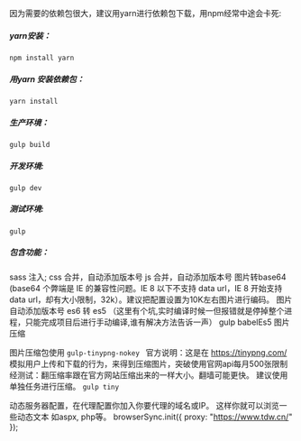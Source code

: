 
因为需要的依赖包很大，建议用yarn进行依赖包下载，用npm经常中途会卡死:

##### yarn安装：
`npm install yarn`

##### 用yarn 安装依赖包：
`yarn install`


##### 生产环境：
`gulp build`

##### 开发环境:
`gulp dev`

##### 测试环境:
`gulp` 


##### 包含功能： 
sass 注入;
css 合并，自动添加版本号
js 合并，自动添加版本号
图片转base64  (base64 个弊端是 IE 的兼容性问题。IE 8 以下不支持 data url，IE 8 开始支持 data url，却有大小限制，32k）。建议把配置设置为10K左右图片进行编码。
图片自动添加版本号
es6 转 es5 （这里有个坑,实时编译时候一但报错就是停掉整个进程，只能完成项目后进行手动编译,谁有解决方法告诉一声） gulp  babelEs5
图片压缩

图片压缩包使用 `gulp-tinypng-nokey `
官方说明：这是在 https://tinypng.com/ 模拟用户上传和下载的行为，来得到压缩图片，突破使用官网api每月500张限制
经测试：翻压缩率跟在官方网站压缩出来的一样大小。翻墙可能更快。
建议使用单独任务进行压缩。 
`gulp tiny` 

动态服务器配置，在代理配置你加入你要代理的域名或IP。 这样你就可以浏览一些动态文本 如aspx, php等。
browserSync.init({
    proxy: "https://www.tdw.cn/"
});
